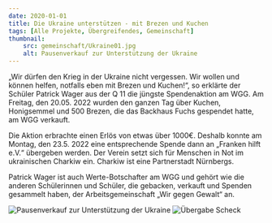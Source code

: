 ```yaml
---
date: 2020-01-01
title: Die Ukraine unterstützen - mit Brezen und Kuchen
tags: [Alle Projekte, Übergreifendes, Gemeinschaft]
thumbnail: 
    src: gemeinschaft/Ukraine01.jpg
    alt: Pausenverkauf zur Unterstützung der Ukraine
---
```

<p>
    „Wir dürfen den Krieg in der Ukraine nicht vergessen. Wir wollen und können helfen, notfalls eben mit Brezen und Kuchen!“, so erklärte der Schüler Patrick Wager aus der Q 11 die jüngste Spendenaktion am WGG. Am Freitag, den 20.05. 2022 wurden den ganzen Tag über Kuchen, Honigsemmel und 500 Brezen, die das Backhaus Fuchs gespendet hatte, am WGG verkauft.
</p>
<p>
    Die Aktion erbrachte einen Erlös von etwas über 1000€. Deshalb konnte am Montag, den 23.5. 2022 eine entsprechende Spende dann an „Franken hilft e.V.“ übergeben werden. Der Verein setzt sich für Menschen in Not im ukrainischen Charkiw ein. Charkiw ist eine Partnerstadt Nürnbergs.
</p>
<p>
    Patrick Wager ist auch Werte-Botschafter am WGG und gehört wie die anderen Schülerinnen und Schüler, die gebacken, verkauft und Spenden gesammelt haben, der Arbeitsgemeinschaft „Wir gegen Gewalt“ an. 
</p>
<img src="/images/gemeinschaft/Ukraine01.jpg" alt = "Pausenverkauf zur Unterstützung der Ukraine"></img>
<img src="/images/gemeinschaft/Ukraine02.jpg" alt = "Übergabe Scheck"></img>
